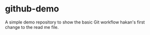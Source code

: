 # github-demo
A simple demo repository to show the basic Git workflow
hakan's first change to the read me file.